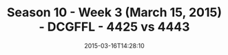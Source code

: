 ---
title: Season 10 - Week 3 (March 15, 2015) - DCGFFL - 4425 vs 4443
teams_score:
- team: 4425
  score: 38
- team: 4443
  score: 18
mvp: Ken O. (Fuchsia); Steve G. (Sky Blue)
game-ball: N/A
sportsperson: ''
season: 10
week:
date: '2015-03-16T14:28:10'
pageid: season-10-week-three-4425-vs-4443
---